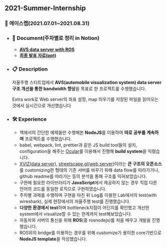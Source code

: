 ## 2021-Summer-Internship
### :car: 에이스랩(2021.07.01~2021.08.31)
  - ### :mag_right: Document(주차별로 정리 in Notion)
    - [**AVS data server with ROS**](https://www.notion.so/AVS-data-server-with-ROS-d1976521c98e487da58c063514f30d95)
    - [**최종 발표 자료(ppt)**](https://gyeongukseo.notion.site/document-7b906092bbc241d28b765f8eba02f2f1)
  - ### :clipboard: Description
    자율주행 스타트업에서 **AVS(automobile visualization system) data server 구조 개선을 통한 bandwidth 향상**을 목표로 한 프로젝트를 수행했습니다.  
    
    Extra work로 Web server의 좌표 설정, map 띄우기를 저장된 파일을 읽어오는 것에서 실시간으로 개선했습니다
  - ### 🛠 Experience
    - 책에서의 간단한 예제들만 수행해본 **NodeJS**를 이용하여 **따로 공부를 계속하며** 프로젝트를 수행했습니다.
    - babel, webpack, lint, prettier과 같은 JS build tool들의 설치, configuration을 해주는 [Ocular](https://github.com/uber-web/ocular)를 이용해서 진행해 **build system**을 익혔습니다.
    - [XVIZ(data server)](https://github.com/uber/xviz),  [streetscape.gl(web server)](https://github.com/uber/streetscape.gl)이라는 **큰 구조의 오픈소스**를 customizing한 형태의 기존 서버를 바꾸기 위해 data flow를 따라가거나, github readme를 따라가는 등의 분석을 통해 구조를 익혀보았습니다.
    - 구현에 필요한 라이브러리가 **JavaScript**에서 제공하지 않는 경우 직접 다른 언어의 코드를 동일한 로직으로 구현하였습니다.
    - 주차별 과제를 수행하며 구현을 마친 뒤 Log를 이용한 Lab에서의 test(with wireshark), 실제 현장에서의 자율주행 test를 진행했습니다.
    - **다양한 환경에서 test**하며 bottleneck지점이 어딘지를 확인했고 개선한 system에서 visualize할 수 있는 한계까지 test해보았습니다.
    - 자동차와 서버의 통신을 위해 **ROS**(중 rosnodejs)를 처음 배우고 개발을 진행했습니다.
    - ROS외의 bridge를 이용하는 경우를 위해 customize가 용이한 core기반으로 **NodeJS template**을 작성했습니다.

